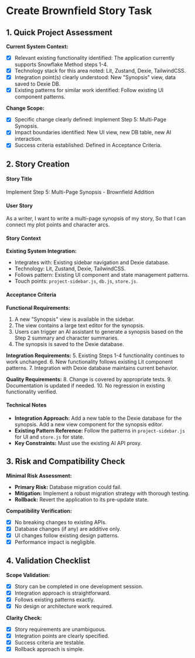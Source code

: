 <!-- Powered by BMAD™ Core -->

# Create Brownfield Story Task

## 1. Quick Project Assessment

**Current System Context:**

- [x] Relevant existing functionality identified: The application currently supports Snowflake Method steps 1-4.
- [x] Technology stack for this area noted: Lit, Zustand, Dexie, TailwindCSS.
- [x] Integration point(s) clearly understood: New "Synopsis" view, data saved to Dexie DB.
- [x] Existing patterns for similar work identified: Follow existing UI component patterns.

**Change Scope:**

- [x] Specific change clearly defined: Implement Step 5: Multi-Page Synopsis.
- [x] Impact boundaries identified: New UI view, new DB table, new AI interaction.
- [x] Success criteria established: Defined in Acceptance Criteria.

## 2. Story Creation

#### Story Title

Implement Step 5: Multi-Page Synopsis - Brownfield Addition

#### User Story

As a writer,
I want to write a multi-page synopsis of my story,
So that I can connect my plot points and character arcs.

#### Story Context

**Existing System Integration:**

- Integrates with: Existing sidebar navigation and Dexie database.
- Technology: Lit, Zustand, Dexie, TailwindCSS.
- Follows pattern: Existing UI component and state management patterns.
- Touch points: `project-sidebar.js`, `db.js`, `store.js`.

#### Acceptance Criteria

**Functional Requirements:**

1.  A new "Synopsis" view is available in the sidebar.
2.  The view contains a large text editor for the synopsis.
3.  Users can trigger an AI assistant to generate a synopsis based on the Step 2 summary and character summaries.
4.  The synopsis is saved to the Dexie database.

**Integration Requirements:**
5. Existing Steps 1-4 functionality continues to work unchanged.
6. New functionality follows existing Lit component patterns.
7. Integration with Dexie database maintains current behavior.

**Quality Requirements:**
8. Change is covered by appropriate tests.
9. Documentation is updated if needed.
10. No regression in existing functionality verified.

#### Technical Notes

- **Integration Approach:** Add a new table to the Dexie database for the synopsis. Add a new view component for the synopsis editor.
- **Existing Pattern Reference:** Follow the patterns in `project-sidebar.js` for UI and `store.js` for state.
- **Key Constraints:** Must use the existing AI API proxy.

## 3. Risk and Compatibility Check

**Minimal Risk Assessment:**

- **Primary Risk:** Database migration could fail.
- **Mitigation:** Implement a robust migration strategy with thorough testing.
- **Rollback:** Revert the application to its pre-update state.

**Compatibility Verification:**

- [x] No breaking changes to existing APIs.
- [x] Database changes (if any) are additive only.
- [x] UI changes follow existing design patterns.
- [x] Performance impact is negligible.

## 4. Validation Checklist

**Scope Validation:**

- [x] Story can be completed in one development session.
- [x] Integration approach is straightforward.
- [x] Follows existing patterns exactly.
- [x] No design or architecture work required.

**Clarity Check:**

- [x] Story requirements are unambiguous.
- [x] Integration points are clearly specified.
- [x] Success criteria are testable.
- [x] Rollback approach is simple.
